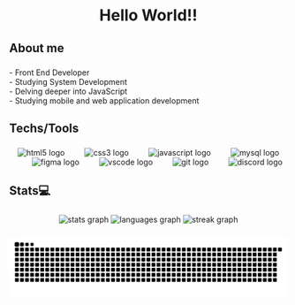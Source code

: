 
<h1 align="center">Hello World!!</h1>

###

<h2 align="left">About me</h2>

###

<p align="left">- Front End  Developer<br>- Studying System Development<br>- Delving deeper into JavaScript<br>- Studying mobile and web application development</p>

###

<h2 align="left">Techs/Tools</h2>

###

<div align="center">
  <img src="https://skillicons.dev/icons?i=html" height="54" alt="html5 logo"  />
  <img width="28" />
  <img src="https://skillicons.dev/icons?i=css" height="54" alt="css3 logo"  />
  <img width="28" />
  <img src="https://skillicons.dev/icons?i=js" height="54" alt="javascript logo"  />
  <img width="28" />
  <img src="https://skillicons.dev/icons?i=mysql" height="54" alt="mysql logo"  />
  <img width="28" />
  <img src="https://skillicons.dev/icons?i=figma" height="54" alt="figma logo"  />
  <img width="28" />
  <img src="https://skillicons.dev/icons?i=vscode" height="54" alt="vscode logo"  />
  <img width="28" />
  <img src="https://skillicons.dev/icons?i=git" height="54" alt="git logo"  />
  <img width="28" />
  <img src="https://skillicons.dev/icons?i=discord" height="54" alt="discord logo"  />
</div>

###

<h2 align="left">Stats💻​</h2>

###

<div align="center">
  <img src="https://github-readme-stats.vercel.app/api?username=Dev-Vitor-lev&hide_title=false&hide_rank=false&show_icons=true&include_all_commits=true&count_private=true&disable_animations=false&theme=midnight-purple&locale=en&hide_border=false&order=1" height="120" alt="stats graph"  />
  <img src="https://github-readme-stats.vercel.app/api/top-langs?username=Dev-Vitor-lev&locale=en&hide_title=false&layout=compact&card_width=320&langs_count=5&theme=midnight-purple&hide_border=false&order=2" height="120" alt="languages graph" border-radius"20"/>
  <img src="https://streak-stats.demolab.com?user=Dev-Vitor-lev&locale=en&mode=daily&theme=midnight-purple&hide_border=false&border_radius=5&order=3" height="120" alt="streak graph"  />
</div>

###

<img src="https://raw.githubusercontent.com/Dev-Vitor-lev/Dev-Vitor-lev/output/snake.svg" alt="Snake animation" />

###
